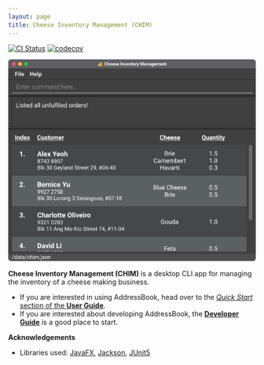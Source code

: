 ```yaml
---
layout: page
title: Cheese Inventory Management (CHIM)
---
```


[![CI Status](https://github.com/AY2021S2-CS2103-W16-2/tp/workflows/Java%20CI/badge.svg)](https://github.com/AY2021S2-CS2103-W16-2/tp/actions)
[![codecov](https://codecov.io/gh/AY2021S2-CS2103-W16-2/tp/branch/master/graph/badge.svg)](https://codecov.io/gh/AY2021S2-CS2103-W16-2/tp)

![Ui](images/Ui.png)

**Cheese Inventory Management (CHIM)** is a desktop CLI app for managing the inventory of a cheese making business.

* If you are interested in using AddressBook, head over to the [_Quick Start_ section of the **User Guide**](UserGuide.html#quick-start).
* If you are interested about developing AddressBook, the [**Developer Guide**](DeveloperGuide.html) is a good place to start.


**Acknowledgements**

* Libraries used: [JavaFX](https://openjfx.io/), [Jackson](https://github.com/FasterXML/jackson), [JUnit5](https://github.com/junit-team/junit5)
